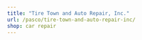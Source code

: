 ```yaml
---
title: "Tire Town and Auto Repair, Inc."
url: /pasco/tire-town-and-auto-repair-inc/
shop: car repair
---
```

